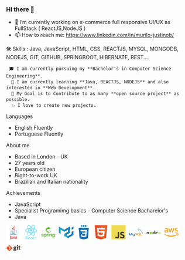 ### Hi there 👋


- 🔭 I’m currently working on e-commerce full responsive UI/UX as FullStack ( ReactJS,NodeJS )
- 📫 How to reach me: https://www.linkedin.com/in/murilo-justinob/

🛠️ Skills : Java, JavaScript, HTML, CSS, REACTJS, MYSQL, MONGODB, NODEJS, GIT, GITHUB, SPRINGBOOT, HIBERNATE, REST....

     🎓 I am currently pursuing my **Bachelor's in Computer Science Engineering**.
      🌱 I am currently learning **Java, REACTJS, NODEJS** and also interested in **Web Development**.
      🎯 My Goal is to Contribute to as many **open source project** as possible.
      ✨ I love to create new projects.


Languages

 - English Fluently
 - Portuguese Fluently

About me

 - Based in London - UK
 - 27 years old
 - European citizen
 - Right-to-work UK 
 - Brazilian and Italian nationality
 
 Achievements
   
   - JavaScript
   - Specialist Programimg basics - Computer Science Bacharelor's
   - Java
<div>
  <img src="https://github.com/devicons/devicon/blob/master/icons/java/java-original-wordmark.svg" title="Java" alt="Java" width="40" height="40"/>&nbsp;
  <img src="https://github.com/devicons/devicon/blob/master/icons/react/react-original-wordmark.svg" title="React" alt="React" width="40" height="40"/>&nbsp;
  <img src="https://github.com/devicons/devicon/blob/master/icons/spring/spring-original-wordmark.svg" title="Spring" alt="Spring" width="40" height="40"/>&nbsp;
  <img src="https://github.com/devicons/devicon/blob/master/icons/materialui/materialui-original.svg" title="Material UI" alt="Material UI" width="40" height="40"/>&nbsp;
  <img src="https://github.com/devicons/devicon/blob/master/icons/css3/css3-plain-wordmark.svg"  title="CSS3" alt="CSS" width="40" height="40"/>&nbsp;
  <img src="https://github.com/devicons/devicon/blob/master/icons/html5/html5-original.svg" title="HTML5" alt="HTML" width="40" height="40"/>&nbsp;
  <img src="https://github.com/devicons/devicon/blob/master/icons/javascript/javascript-original.svg" title="JavaScript" alt="JavaScript" width="40" height="40"/>&nbsp;
  <img src="https://github.com/devicons/devicon/blob/master/icons/mysql/mysql-original-wordmark.svg" title="MySQL"  alt="MySQL" width="40" height="40"/>&nbsp;
  <img src="https://github.com/devicons/devicon/blob/master/icons/nodejs/nodejs-original-wordmark.svg" title="NodeJS" alt="NodeJS" width="40" height="40"/>&nbsp;
  <img src="https://github.com/devicons/devicon/blob/master/icons/amazonwebservices/amazonwebservices-plain-wordmark.svg" title="AWS" alt="AWS" width="40" height="40"/>&nbsp;
  <img src="https://github.com/devicons/devicon/blob/master/icons/git/git-original-wordmark.svg" title="Git" **alt="Git" width="40" height="40"/>
</div>
